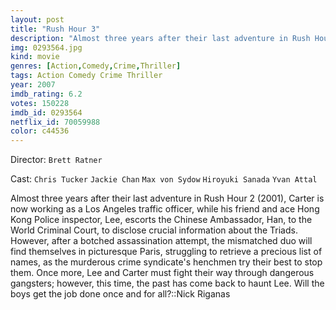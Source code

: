 ```yaml
---
layout: post
title: "Rush Hour 3"
description: "Almost three years after their last adventure in Rush Hour 2 (2001), Carter is now working as a Los Angeles traffic officer, while his friend and ace Hong Kong Police inspector, Lee, escorts the Chinese Ambassador, Han, to the World Criminal Court, to disclose crucial information about the Triads. However, after a botched assassination attempt, the mismatched duo will find themselves in picturesque Paris, struggling to retrieve a precious list of names, as the murderous crime syndicate's henchmen try their best to stop them. Once more, Lee and Carter must fight their way through dangerou.."
img: 0293564.jpg
kind: movie
genres: [Action,Comedy,Crime,Thriller]
tags: Action Comedy Crime Thriller 
year: 2007
imdb_rating: 6.2
votes: 150228
imdb_id: 0293564
netflix_id: 70059988
color: c44536
---
```

Director: `Brett Ratner`  

Cast: `Chris Tucker` `Jackie Chan` `Max von Sydow` `Hiroyuki Sanada` `Yvan Attal` 

Almost three years after their last adventure in Rush Hour 2 (2001), Carter is now working as a Los Angeles traffic officer, while his friend and ace Hong Kong Police inspector, Lee, escorts the Chinese Ambassador, Han, to the World Criminal Court, to disclose crucial information about the Triads. However, after a botched assassination attempt, the mismatched duo will find themselves in picturesque Paris, struggling to retrieve a precious list of names, as the murderous crime syndicate's henchmen try their best to stop them. Once more, Lee and Carter must fight their way through dangerous gangsters; however, this time, the past has come back to haunt Lee. Will the boys get the job done once and for all?::Nick Riganas